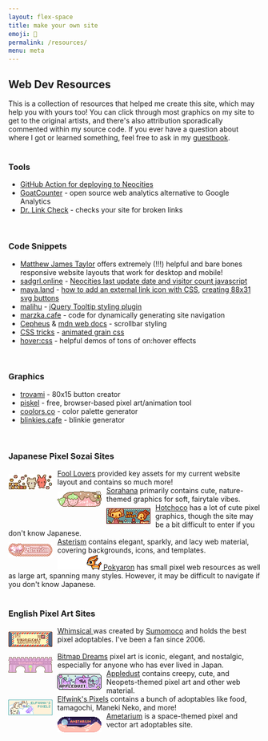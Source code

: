 ```yaml
---
layout: flex-space
title: make your own site
emoji: 🎁
permalink: /resources/
menu: meta
---
```


<h2>Web Dev Resources</h2>
This is a collection of resources that helped me create this site, which may help you with yours too! You can click through most graphics on my site to get to the original artists, and there's also attribution sporadically commented within my source code. If you ever have a question about where I got or learned something, feel free to ask in my <a href="/guestbook/">guestbook</a>.
<br>
<br>
<h3>Tools</h3>
<ul>
    <li><a target="_blank" href="https://github.com/jonchang/deploy-neocities">GitHub Action for deploying to Neocities</a></li>
    <li><a target="_blank" href="https://www.goatcounter.com/">GoatCounter</a> -  open source web analytics alternative to Google Analytics</li>
    <li><a target="_blank" href="https://www.drlinkcheck.com/">Dr. Link Check</a> - checks your site for broken links</li>
</ul>
<br>
<h3>Code Snippets</h3>
<ul>
    <li><a target="_blank" href="https://matthewjamestaylor.com/web-design">Matthew James Taylor</a> offers extremely (!!!) helpful and bare bones responsive website layouts that work for desktop and mobile!</li>
    <li><a target="_blank" href="https://sadgrl.online/">sadgrl.online</a> - <a target="_blank" href="https://sadgrl.online/learn/articles/last-update-visitors#">Neocities last update date and visitor count javascript</a></li>
    <li><a target="_blank" href="https://maya.land">maya.land</a> - <a target="_blank" href="https://maya.land/monologues/2020/11/12/external-link-icon-with-css.html">how to add an external link icon with CSS</a>, <a target="_blank" href="https://maya.land/technicalities/svg/">creating 88x31 svg buttons</a></li>
    <li><a target="_blank" href="http://manos.malihu.gr">malihu</a> - <a target="_blank" href="http://manos.malihu.gr/style-my-tooltips-jquery-plugin">jQuery Tooltip styling plugin</a></li>
    <li><a target="_blank" href="https://marzka.cafe">marzka.cafe</a> - code for dynamically generating site navigation</li>
    <li><a target="_blank" href="https://cepheus.neocities.org/">Cepheus</a> & <a target="_blank" href="https://developer.mozilla.org/en-US/docs/Web/CSS/::-webkit-scrollbar">mdn web docs</a> - scrollbar styling</li>
    <li><a target="_blank" href="https://css-tricks.com/">CSS tricks</a> - <a target="_blank" href="https://css-tricks.com/snippets/css/animated-grainy-texture/">animated grain css</a></li>
    <li><a target="_blank" href="http://ianlunn.github.io/Hover/">hover:css</a> - helpful demos of tons of on:hover effects</li>
</ul>
<br>
<h3>Graphics</h3>
<ul>
    <li><a target="_blank" href="https://trovami.altervista.org/en/webmasters/makebutton">trovami</a> - 80x15 button creator</li>
    <li><a target="_blank" href="https://www.piskelapp.com/">piskel</a> - free, browser-based pixel art/animation tool</li>
    <li><a target="_blank" href="http://coolors.co">coolors.co</a> - color palette generator</li>
    <li><a target="_blank" href="https://blinkies.cafe/">blinkies.cafe</a> - blinkie generator</li>
</ul>
<br>
<h3>Japanese Pixel Sozai Sites</h3>
<a target="_blank" href="https://foollovers.com/">
    <img src="/graphics/linkout/foollovers8826.gif" title="Fool Lovers" align="left" style="margin: 10px 10px 0 0;">
    Fool Lovers</a> provided key assets for my current website layout and contains so much more!  
<br>
<a target="_blank" href="http://sorahana.ciao.jp/itempage.htm">
    <img src="/graphics/linkout/sorahana.gif" title="Sorahana" align="left" style="margin: 10px 10px 0 0;"/>
    Sorahana</a> primarily contains cute, nature-themed graphics for soft, fairytale vibes.  
<br>
<a target="_blank" href="http://cute.lolipop.jp/hotchoco.html">
    <img src="/graphics/linkout/hotchoco.gif" title="Hotchoco" align="left" style="margin: 10px 10px 0 0;"/>
    Hotchoco</a> has a lot of cute pixel graphics, though the site may be a bit difficult to enter if you don't know Japanese.  
<br>
<a target="_blank" href="http://www.asterism-m.com/">
    <img src="/graphics/linkout/asterism.gif" title="Asterism" align="left" style="margin: 10px 10px 0 0;">
    Asterism</a> contains elegant, sparkly, and lacy web material, covering backgrounds, icons, and templates.  
<br>
<a target="_blank" href="http://pokyaron.fc2web.com/">
   <img src="/graphics/linkout/pokyaron.gif" title="great sozai resource"/>
   Pokyaron</a> has small pixel web resources as well as large art, spanning many styles. However, it may be difficult to navigate if you don't know Japanese. 
<br>
<br>
<h3>English Pixel Art Sites</h3>
<a target="_blank" href="http://whimsical.heartette.net/">
    <img src="/graphics/linkout/whimsical.gif" title="Whimsical" align="left" style="margin: 10px 10px 0 0;"/>
    Whimsical
</a> was created by <a target="_blank" href="https://heartette.net/">Sumomoco</a> and holds the best pixel adoptables. I've been a fan since 2006.
<br>
<br>
<a target="_blank" href="http://bitmapdreams.lastsecret.net/">
    <img src="/graphics/linkout/bitmapdreams.gif" title="Bitmap Dreams" align="left" style="margin: 10px 10px 0 0;">
    Bitmap Dreams</a> pixel art is iconic, elegant, and nostalgic, especially for anyone who has ever lived in Japan.  
<br>
<a target="_blank" href="https://www.lejlart.com/apple.html">
    <img src="/graphics/linkout/ad_skullsprinkles.gif" title="Appledust" align="left" style="margin: 10px 10px 0 0;"/>
    Appledust</a> contains creepy, cute, and Neopets-themed pixel art and other web material.  
<br>
<a target="_blank" href="https://pixels.heylouise.space/">
    <img src="/graphics/linkout/elfwink-btn3.gif" title="Elfwink's Pixels" align="left" style="margin: 10px 10px 0 0;"/>
    Elfwink's Pixels</a> contains a bunch of adoptables like food, tamagochi, Maneki Neko, and more!  
<br>
<a target="_blank" href="https://amelia.sg/ametarium/">
    <img src="/graphics/linkout/88x31-ametarium.gif" title="Ametarium" align="left" style="margin: 10px 10px 0 0;">
    Ametarium</a> is a space-themed pixel and vector art adoptables site.

